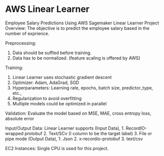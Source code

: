 # AWS Linear Learner
Employee Salary Predictions Using AWS Sagemaker Linear Learner
Project Overview: The objective is to predict the employee salary based in the number of exprience.


Preprocessing:
1. Data should be suffled before training.
2. Data has to be normalized. (feature scaling is offered by AWS)

Training:
1. Linear Learner uses stochastic gradient descent
2. Optimizer: Adam, AdaGrad, SGD
3. Hyperparameters: Learning rate, epochs, batch size, predictor_type, etc.,
4. Regularization to avoid overfitting
5. Multiple models could be optimized in parallel 

Validation:
Evaluate the model based on MSE, MAE, cross entropy loss, absolute error

Input/Output Data:
Linear Learner supports 
      (Input Data),
      1. RecordIO-wrapped protobuf 
      2. Text/SCv (I column to be the target label)
      3. File or pipe mode
      (Output Data),
      1. Json
      2. x-recordio-protobuf
      3. text/csv
      
EC2 Instances: Single CPU is used for this project.


